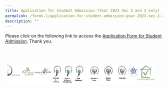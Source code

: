 ```yaml
---
title: Application for Student Admission (Year 2023 Sec 2 and 3 only)
permalink: /forms-1/application-for-student-admission-year-2023-sec-2-3-only/
description: ""
---
```


Please click on the following link to access the [Application Form for Student Admission](/files/WAITING%20LIST%20Form_Sec2,3.pdf). Thank you.

<br>
<br>
<br>

<style>  
img {  
  display: block;  
  margin-left: auto;  
  margin-right: auto;  
}  
</style>  
<body><img src="/images/banner_awards_.png" alt="banner awards" style="width:95%;">  
  
</body>